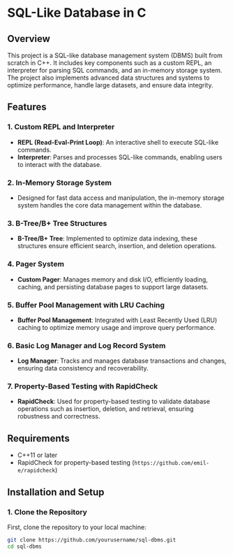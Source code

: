# SQL-Like Database in C

## Overview

This project is a SQL-like database management system (DBMS) built from scratch in C++. It includes key components such as a custom REPL, an interpreter for parsing SQL commands, and an in-memory storage system. The project also implements advanced data structures and systems to optimize performance, handle large datasets, and ensure data integrity.

## Features

### 1. Custom REPL and Interpreter
- **REPL (Read-Eval-Print Loop)**: An interactive shell to execute SQL-like commands.
- **Interpreter**: Parses and processes SQL-like commands, enabling users to interact with the database.

### 2. In-Memory Storage System
- Designed for fast data access and manipulation, the in-memory storage system handles the core data management within the database.

### 3. B-Tree/B+ Tree Structures
- **B-Tree/B+ Tree**: Implemented to optimize data indexing, these structures ensure efficient search, insertion, and deletion operations.

### 4. Pager System
- **Custom Pager**: Manages memory and disk I/O, efficiently loading, caching, and persisting database pages to support large datasets.

### 5. Buffer Pool Management with LRU Caching
- **Buffer Pool Management**: Integrated with Least Recently Used (LRU) caching to optimize memory usage and improve query performance.

### 6. Basic Log Manager and Log Record System
- **Log Manager**: Tracks and manages database transactions and changes, ensuring data consistency and recoverability.

### 7. Property-Based Testing with RapidCheck
- **RapidCheck**: Used for property-based testing to validate database operations such as insertion, deletion, and retrieval, ensuring robustness and correctness.

## Requirements

- C++11 or later
- RapidCheck for property-based testing (`https://github.com/emil-e/rapidcheck`)

## Installation and Setup

### 1. Clone the Repository
First, clone the repository to your local machine:

```bash
git clone https://github.com/yourusername/sql-dbms.git
cd sql-dbms
